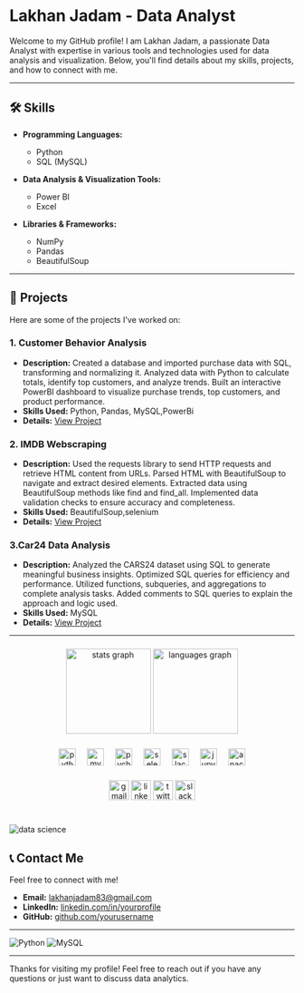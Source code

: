 # Lakhan Jadam - Data Analyst

Welcome to my GitHub profile! I am Lakhan Jadam, a passionate Data Analyst with expertise in various tools and technologies used for data analysis and visualization. Below, you'll find details about my skills, projects, and how to connect with me.

---

## 🛠️ Skills

- **Programming Languages:**
  - Python
  - SQL (MySQL)

- **Data Analysis & Visualization Tools:**
  - Power BI
  - Excel

- **Libraries & Frameworks:**
  - NumPy
  - Pandas
  - BeautifulSoup

---

## 📁 Projects

Here are some of the projects I've worked on:

### 1. Customer Behavior Analysis
- **Description:** Created a database and imported purchase data with SQL, transforming and normalizing it. Analyzed data with Python to calculate totals, identify top customers, and analyze trends. Built an interactive PowerBI dashboard to visualize purchase trends, top customers, and product performance.
- **Skills Used:** Python, Pandas, MySQL,PowerBi
- **Details:** [View Project](https://github.com/lakhan9340/Customer-Purchase-Behavior-Analysis-and-Reporting-)

### 2. IMDB Webscraping 
- **Description:** Used the requests library to send HTTP requests and retrieve HTML content from URLs. Parsed HTML with BeautifulSoup to navigate and extract desired elements. Extracted data using BeautifulSoup methods like find and find_all. Implemented data validation checks to ensure accuracy and completeness.
- **Skills Used:** BeautifulSoup,selenium
- **Details:** [View Project](https://github.com/lakhan9340/IMDB-Web-scarping-)

### 3.Car24 Data Analysis
- **Description:** Analyzed the CARS24 dataset using SQL to generate meaningful business insights. Optimized SQL queries for efficiency and performance. Utilized functions, subqueries, and aggregations to complete analysis tasks. Added comments to SQL queries to explain the approach and logic used.
- **Skills Used:** MySQL
- **Details:** [View Project]([link-to-project](https://github.com/lakhan9340/Car24-Data-Analysis-By-Using-SQL))

---

###

<div align="center">
  <img src="https://github-readme-stats.vercel.app/api?username=lakhan9340&hide_title=false&hide_rank=false&show_icons=true&include_all_commits=true&count_private=true&disable_animations=false&theme=dracula&locale=en&hide_border=false" height="150" alt="stats graph"  />
  <img src="https://github-readme-stats.vercel.app/api/top-langs?username=lakhan9340&locale=en&hide_title=false&layout=compact&card_width=320&langs_count=5&theme=dracula&hide_border=false" height="150" alt="languages graph"  />
</div>

###

<div align="center">
  <img src="https://cdn.jsdelivr.net/gh/devicons/devicon/icons/python/python-original.svg" height="30" alt="python logo"  />
  <img width="12" />
  <img src="https://cdn.jsdelivr.net/gh/devicons/devicon/icons/mysql/mysql-original.svg" height="30" alt="mysql logo"  />
  <img width="12" />
  <img src="https://cdn.jsdelivr.net/gh/devicons/devicon/icons/pycharm/pycharm-original.svg" height="30" alt="pycharm logo"  />
  <img width="12" />
  <img src="https://cdn.jsdelivr.net/gh/devicons/devicon/icons/selenium/selenium-original.svg" height="30" alt="selenium logo"  />
  <img width="12" />
  <img src="https://cdn.jsdelivr.net/gh/devicons/devicon/icons/slack/slack-original.svg" height="30" alt="slack logo"  />
  <img width="12" />
  <img src="https://cdn.jsdelivr.net/gh/devicons/devicon/icons/jupyter/jupyter-original.svg" height="30" alt="jupyter logo"  />
  <img width="12" />
  <img src="https://cdn.jsdelivr.net/gh/devicons/devicon/icons/anaconda/anaconda-original.svg" height="30" alt="anaconda logo"  />
</div>

###

<div align="center">
  <img src="https://img.shields.io/static/v1?message=Gmail&logo=gmail&label=&color=D14836&logoColor=white&labelColor=&style=for-the-badge" height="35" alt="gmail logo"  />
  <img src="https://img.shields.io/static/v1?message=LinkedIn&logo=linkedin&label=&color=0077B5&logoColor=white&labelColor=&style=for-the-badge" height="35" alt="linkedin logo"  />
  <img src="https://img.shields.io/static/v1?message=Twitter&logo=twitter&label=&color=1DA1F2&logoColor=white&labelColor=&style=for-the-badge" height="35" alt="twitter logo"  />
  <img src="https://img.shields.io/static/v1?message=Slack&logo=slack&label=&color=4A154B&logoColor=white&labelColor=&style=for-the-badge" height="35" alt="slack logo"  />
</div>

###

<br clear="both">

<img src="https://www.google.com/imgres?q=data%20science%20gif%20for%20github&imgurl=https%3A%2F%2Fcamo.githubusercontent.com%2Ff5a8ba4f28fe3ec8d5eb73dfa2303873b5d7122fb1ba08a5946e24d6c13e82c4%2F68747470733a2f2f6d656469612e6c6963646e2e636f6d2f646d732f696d6167652f4334443132415145536a37322d733567454b672f61727469636c652d636f7665725f696d6167652d736872696e6b5f3630305f323030302f302f313632363735333836373131303f653d3231343734383336343726763d6265746126743d4b6637594175775a74794347594c4e63682d4d676335654f432d376837754c5f646e424149677341465251&imgrefurl=https%3A%2F%2Fgithub.com%2FApaulgithub&docid=_DQG-0rEr0YeTM&tbnid=vkKDsrE2axXm0M&vet=12ahUKEwiYmpqWjtaHAxWfUGwGHSzQAxAQM3oECGMQAA..i&w=1584&h=396&hcb=2&ved=2ahUKEwiYmpqWjtaHAxWfUGwGHSzQAxAQM3oECGMQAA" alt="data science" />

###
## 📞 Contact Me

Feel free to connect with me!

- **Email:** [lakhanjadam83@gmail.com](mailto:your-lakhanjadam83@gmail.com)
- **LinkedIn:** [linkedin.com/in/yourprofile](https://www.linkedin.com/in/lakhan-jadam-91a775131/)
- **GitHub:** [github.com/yourusername](https://github.com/lakhan9340)

---

![Python](https://img.shields.io/badge/Python-3.8-blue) ![MySQL](https://img.shields.io/badge/MySQL-8.0-blue)

---

Thanks for visiting my profile! Feel free to reach out if you have any questions or just want to discuss data analytics.



